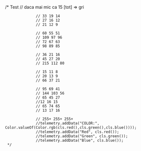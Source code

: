/*
      Test
      // daca mai mic ca 15 [tot] => gri

                  // 33 19 14
                  // 27 16 12
                  // 21 12 9

                  // 60 55 51
                  // 109 97 96
                  // 72 67 63
                  // 98 89 85

                  // 36 21 16
                  // 45 27 20
                  // 215 112 80

                  // 15 11 8
                  // 20 13 9
                  // 66 37 21

                  // 95 69 41
                  // 144 103 56
                  // 65 45 27
                  //12 16 15
                  // 65 74 65
                  // 13 17 16

                  // 255+ 255+ 255+
                  //telemetry.addData("COLOR:", Color.valueOf(Color.rgb(cls.red(),cls.green(),cls.blue())));
                  //telemetry.addData("Red", cls.red());
                  //telemetry.addData("Green", cls.green());
                  //telemetry.addData("Blue", cls.blue());
     */